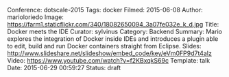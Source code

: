 Conference: dotscale-2015
Tags: docker
Filmed: 2015-06-08
Author: marioloriedo
Image: https://farm1.staticflickr.com/340/18082650094_3a07fe032e_k_d.jpg
Title: Docker meets the IDE
Curator: sylvinus
Category: Backend
Summary: Mario explores the integration of Docker inside IDEs and introduces a plugin able to edit, build and run Docker containers straight from Eclipse.
Slides: http://www.slideshare.net/slideshow/embed_code/key/eVm0FP9d7t4alz
Video: https://www.youtube.com/watch?v=f2KBxqkS69c
Template: talk
Date: 2015-06-29 00:59:27
Status: draft